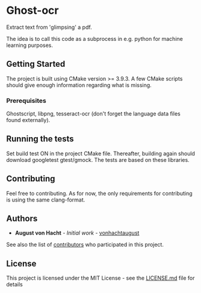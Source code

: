 # Ghost-ocr
Extract text from 'glimpsing' a pdf.

The idea is to call this code as a subprocess in e.g. python for machine learning purposes.

## Getting Started

The project is built using CMake version >= 3.9.3. A few CMake scripts should give enough information regarding what is missing.

### Prerequisites

Ghostscript, libpng, tesseract-ocr (don't forget the language data files found externally). 

## Running the tests

Set build test ON in the project CMake file. Thereafter, building again should download googletest gtest/gmock. The tests are based on these libraries.

## Contributing

Feel free to contributing. As for now, the only requirements for contributing is using the same clang-format.

## Authors

* **August von Hacht** - *Initial work* - [vonhachtaugust](https://github.com/vonhachtaugust)

See also the list of [contributors](https://github.com/vonhachtaugust/ghost-ocr/contributors) who participated in this project.

## License

This project is licensed under the MIT License - see the [LICENSE.md](LICENSE.md) file for details
